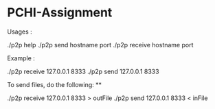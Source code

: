 # PCHI-Assignment

Usages :

./p2p help
./p2p send hostname port
./p2p receive hostname port

Example :

./p2p receive 127.0.0.1 8333
./p2p send 127.0.0.1 8333

To send files, do the following: **

./p2p receive 127.0.0.1 8333 > outFile
./p2p send 127.0.0.1 8333 < inFile

